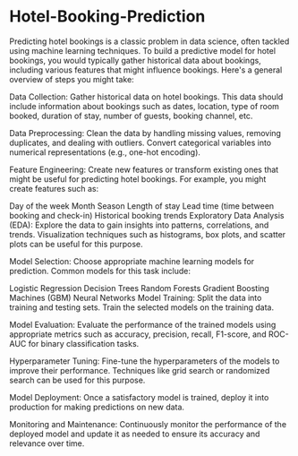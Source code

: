 # Hotel-Booking-Prediction
Predicting hotel bookings is a classic problem in data science, often tackled using machine learning techniques. To build a predictive model for hotel bookings, you would typically gather historical data about bookings, including various features that might influence bookings. Here's a general overview of steps you might take:

Data Collection: Gather historical data on hotel bookings. This data should include information about bookings such as dates, location, type of room booked, duration of stay, number of guests, booking channel, etc.

Data Preprocessing: Clean the data by handling missing values, removing duplicates, and dealing with outliers. Convert categorical variables into numerical representations (e.g., one-hot encoding).

Feature Engineering: Create new features or transform existing ones that might be useful for predicting hotel bookings. For example, you might create features such as:

Day of the week
Month
Season
Length of stay
Lead time (time between booking and check-in)
Historical booking trends
Exploratory Data Analysis (EDA): Explore the data to gain insights into patterns, correlations, and trends. Visualization techniques such as histograms, box plots, and scatter plots can be useful for this purpose.

Model Selection: Choose appropriate machine learning models for prediction. Common models for this task include:

Logistic Regression
Decision Trees
Random Forests
Gradient Boosting Machines (GBM)
Neural Networks
Model Training: Split the data into training and testing sets. Train the selected models on the training data.

Model Evaluation: Evaluate the performance of the trained models using appropriate metrics such as accuracy, precision, recall, F1-score, and ROC-AUC for binary classification tasks.

Hyperparameter Tuning: Fine-tune the hyperparameters of the models to improve their performance. Techniques like grid search or randomized search can be used for this purpose.

Model Deployment: Once a satisfactory model is trained, deploy it into production for making predictions on new data.

Monitoring and Maintenance: Continuously monitor the performance of the deployed model and update it as needed to ensure its accuracy and relevance over time.
